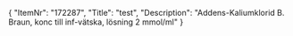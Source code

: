 {
  "ItemNr": "172287",
  "Title": "test",
  "Description": "Addens-Kaliumklorid B. Braun, konc till inf-vätska, lösning 2 mmol/ml"
}